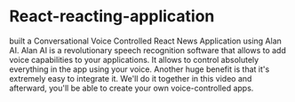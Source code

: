 # React-reacting-application

 built a Conversational Voice Controlled React News Application using Alan AI. Alan AI is a revolutionary speech recognition software that allows to add voice capabilities to your applications. It allows  to control absolutely everything in the app using your voice. Another huge benefit is that it's extremely easy to integrate it. We'll do it together in this video and afterward, you'll be able to create your own voice-controlled apps.
